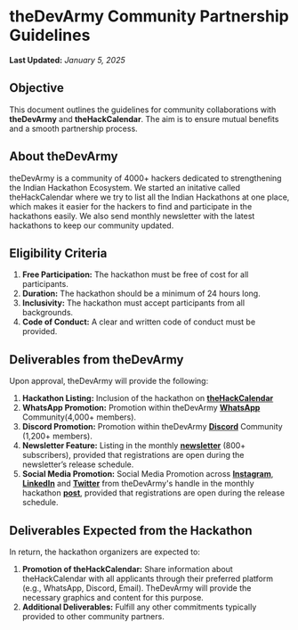# theDevArmy Community Partnership Guidelines

**Last Updated:** *January 5, 2025*

## Objective

This document outlines the guidelines for community collaborations with **theDevArmy** and **theHackCalendar**. The aim is to ensure mutual benefits and a smooth partnership process.

## About theDevArmy

theDevArmy is a community of 4000+ hackers dedicated to strengthening the Indian Hackathon Ecosystem. We started an initative called theHackCalendar where we try to list all the Indian Hackathons at one place, which makes it easier for the hackers to find and participate in the hackathons easily. We also send monthly newsletter with the latest hackathons to keep our community updated.

## Eligibility Criteria

1. **Free Participation:** The hackathon must be free of cost for all participants.
2. **Duration:** The hackathon should be a minimum of 24 hours long.
3. **Inclusivity:** The hackathon must accept participants from all backgrounds.
4. **Code of Conduct:** A clear and written code of conduct must be provided.

## Deliverables from theDevArmy

Upon approval, theDevArmy will provide the following:

1. **Hackathon Listing:** Inclusion of the hackathon on **[theHackCalendar](https://thedevarmy.com/thehackcalendar/)**
2. **WhatsApp Promotion:** Promotion within theDevArmy **[WhatsApp](https://thedevarmy.com/wa)** Community(4,000+ members).
3. **Discord Promotion:** Promotion within theDevArmy **[Discord](https://thedevarmy.com/discord)** Community (1,200+ members).
4. **Newsletter Feature:** Listing in the monthly **[newsletter](https://lu.ma/thehackcalendar/)** (800+ subscribers), provided that registrations are open during the newsletter’s release schedule.
5. **Social Media Promotion:** Social Media Promotion across **[Instagram](https://instagram.com/the.devarmy/)**, **[LinkedIn](https://linkedin.com/company/theDevArmy)** and **[Twitter](https://x.com/thedevarmy)** from theDevArmy's handle in the monthly hackathon **[post](https://www.instagram.com/share/p/BAI5RCUimd)**, provided that registrations are open during the release schedule. 

## Deliverables Expected from the Hackathon

In return, the hackathon organizers are expected to:

1. **Promotion of theHackCalendar:** Share information about theHackCalendar with all applicants through their preferred platform (e.g., WhatsApp, Discord, Email). TheDevArmy will provide the necessary graphics and content for this purpose.
2. **Additional Deliverables:** Fulfill any other commitments typically provided to other community partners.

